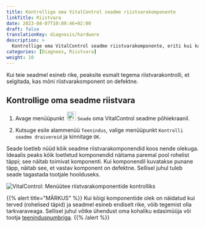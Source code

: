 ```yaml
---
title: Kontrollige oma VitalControl seadme riistvarakomponente
linkTitle: Riistvara
date: 2023-08-07T10:09:46+02:00
draft: false
translationKey: diagnosis/hardware
description: >
  Kontrollige oma VitalControl seadme riistvarakomponente, eriti kui kahtlustate riistvaraviga.
categories: [Diagnoos, Riistvara]
weight: 10
---
```

Kui teie seadmel esineb rike, peaksite esmalt tegema riistvarakontrolli, et selgitada, kas mõni riistvarakomponent on defektne.

## Kontrollige oma seadme riistvara

1. Avage menüüpunkt &nbsp;<img src="/icons/device.svg" width="23" align="bottom" alt="Seade" /> `Seade` oma VitalControl seadme põhiekraanil.

1. Kutsuge esile alammenüü `Teenindus`, valige menüüpunkt `Kontrolli seadme draivereid` ja kinnitage `OK`.

Seade loetleb nüüd kõik seadme riistvarakomponendid koos nende olekuga. Ideaalis peaks kõik loetletud komponendid näitama paremal pool rohelist täppi; see näitab toimivat komponenti. Kui komponendil kuvatakse punane täpp, näitab see, et vastav komponent on defektne. Sellisel juhul tuleb seade tagastada tootjale hoolduseks.

   ![VitalControl: Menüütee riistvarakomponentide kontrolliks](../images/device-check.png "Riistvara kontroll")

{{% alert title="MÄRKUS" %}}
Kui kõigi komponentide olek on näidatud kui terved (rohelised täpid) ja seadmel esineb endiselt rike, võib tegemist olla tarkvaraveaga. Sellisel juhul võtke ühendust oma kohaliku edasimüüja või tootja [teenindusnumbriga](https://www.urbanonline.de/en/contact).
{{% /alert %}}
